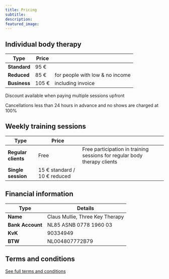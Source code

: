 ```yaml
---
title: Pricing
subtitle: 
description:
featured_image: 
---
```


## Individual body therapy

| **Type**              | **Price** |  |
|-----------------------|-----------|----------------------------|
| **Standard**          | 95 €      |                            |
| **Reduced**           | 85 €      | for people with low & no income |
| **Business** | 105 €     | including invoice |

Discount available when paying multiple sessions upfront

Cancellations less than 24 hours in advance and no shows are charged at 100%

## Weekly training sessions

| **Type**            | **Price**      |                      |
|---------------------|----------------|-------------------------------------------------|
| **Regular clients** | Free           | Free participation in training sessions for regular body therapy clients |
| **Single session**  | 15 € standard / 10 € reduced |                        |


## Financial information

| **Type**            | **Details**                                      |
|---------------------|--------------------------------------------------|
| **Name**    | Claus Mullie, Three Key Therapy                          |
| **Bank Account**    | NL85 ASNB 0778 1960 03                           |
| **KvK**             | 90334949                                          |
| **BTW**             | NL004807772B79                                    |

## Terms and conditions

[See full terms and conditions](../terms-and-conditions)